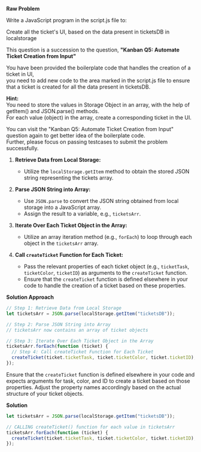 **Raw Problem**

Write a JavaScript program in the script.js file to:

Create all the ticket's UI, based on the data present in ticketsDB in localstorage

This question is a succession to the question, **"Kanban Q5: Automate Ticket Creation from Input"**

You have been provided the boilerplate code that handles the creation of a ticket in UI,  
you need to add new code to the area marked in the script.js file to ensure that a ticket is created for all the data present in ticketsDB.

**Hint:**  
You need to store the values in Storage Object in an array, with the help of getItem() and JSON.parse() methods.  
For each value (object) in the array, create a corresponding ticket in the UI.

You can visit the "Kanban Q5: Automate Ticket Creation from Input" question again to get better idea of the boilerplate code.  
Further, please focus on passing testcases to submit the problem successfully.

1. **Retrieve Data from Local Storage:**

   - Utilize the `localStorage.getItem` method to obtain the stored JSON string representing the tickets array.

2. **Parse JSON String into Array:**

   - Use `JSON.parse` to convert the JSON string obtained from local storage into a JavaScript array.
   - Assign the result to a variable, e.g., `ticketsArr`.

3. **Iterate Over Each Ticket Object in the Array:**

   - Utilize an array iteration method (e.g., `forEach`) to loop through each object in the `ticketsArr` array.

4. **Call `createTicket` Function for Each Ticket:**
   - Pass the relevant properties of each ticket object (e.g., `ticketTask`, `ticketColor`, `ticketID`) as arguments to the `createTicket` function.
   - Ensure that the `createTicket` function is defined elsewhere in your code to handle the creation of a ticket based on these properties.

**Solution Approach**

```javascript
// Step 1: Retrieve Data from Local Storage
let ticketsArr = JSON.parse(localStorage.getItem("ticketsDB"));

// Step 2: Parse JSON String into Array
// ticketsArr now contains an array of ticket objects

// Step 3: Iterate Over Each Ticket Object in the Array
ticketsArr.forEach(function (ticket) {
  // Step 4: Call createTicket Function for Each Ticket
  createTicket(ticket.ticketTask, ticket.ticketColor, ticket.ticketID);
});
```

Ensure that the `createTicket` function is defined elsewhere in your code and expects arguments for task, color, and ID to create a ticket based on those properties. Adjust the property names accordingly based on the actual structure of your ticket objects.

**Solution**

```javascript
let ticketsArr = JSON.parse(localStorage.getItem("ticketsDB"));

// CALLING createTicket() function for each value in ticketsArr
ticketsArr.forEach(function (ticket) {
  createTicket(ticket.ticketTask, ticket.ticketColor, ticket.ticketID);
});
```
